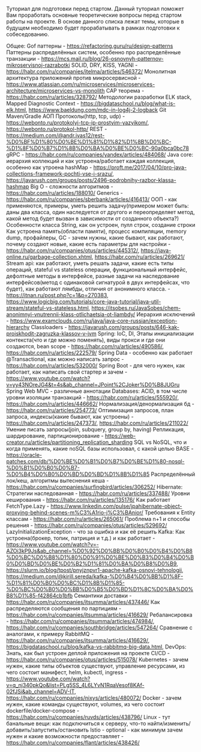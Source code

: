 Туториал для подготовки перед стартом. 
Данный туториал поможет Вам проработать основные теоретические вопросы перед стартом работы на проекте. В основе данного списка лежат темы, которые в будущем необходимо будет прорабатывать в рамках подготовки к собеседованию.

Общее:
Gof паттерны - https://refactoring.guru/ru/design-patterns
Паттерны распределённых систем, особенно про распределённые транзакции - https://mcs.mail.ru/blog/26-osnovnyh-patternov-mikroservisnoj-razrabotki
SOLID, DRY, KISS, YAGNI - https://habr.com/ru/companies/itelma/articles/546372/
Монолитная архитектура приложений против микросервисной - https://www.atlassian.com/ru/microservices/microservices-architecture/microservices-vs-monolith
CAP теорема - https://habr.com/ru/articles/328792/
Методологии разработки
ELK stack, Mapped Diagnostic Context - https://bigdataschool.ru/blog/what-is-elk.html, https://www.baeldung.com/mdc-in-log4j-2-logback
Git
Maven/Gradle
АОП
Протоколы(http, tcp, udp) - https://webonto.ru/protokolyi-tcp-ip-prostyim-yazyikom/, https://webonto.ru/protokol-http/
REST - https://medium.com/@andr.ivas12/rest-%D0%BF%D1%80%D0%BE%D1%81%D1%82%D1%8B%D0%BC-%D1%8F%D0%B7%D1%8B%D0%BA%D0%BE%D0%BC-90a0bca0bc78
gRPC - https://habr.com/ru/companies/yandex/articles/484068/
Java core: 
иерархия коллекций и как устроена/работает каждая коллекция, особенно как утроена hashMap - https://proft.me/2017/04/10/pro-java-collections-framework-pochti-vse-i-srazu/, https://javarush.com/groups/posts/2496-podrobnihy-razbor-klassa-hashmap
Big O - сложности алгоритмов - https://habr.com/ru/articles/188010/
Generics - https://habr.com/ru/companies/sberbank/articles/416413/
ООП - как применяются, примеры, уметь решить задачу(примером может быть: даны два класса, один наследуется от другого и переопределяет метод, какой метод будет вызван в зависимости от созданного объекта?) 
Особенности класса String, как он устроен, пулл строк, создание строки
Как устроена память(области памяти), процесс компиляции, memory dump, профайлеры, GC - зачем нужны, какие бывают, как работают, почему создают новые, какие есть параметры для настройки - https://habr.com/ru/companies/otus/articles/445312/, https://java-online.ru/garbage-collection.xhtml, https://habr.com/ru/articles/269621/
Stream api: как работают, уметь решать задачи, какие есть типы операций, stateful vs stateless операции, функциональный интерфейс, дефолтные методы в интерфейсе, разные задачи на наследование интерфейсов(метод с одинаковой сигнатурой в двух интерфейсах, что будет), как работают лямбды, отличия от анонимного класса. - https://itnan.ru/post.php?c=1&p=270383, https://www.logicbig.com/tutorials/core-java-tutorial/java-util-stream/stateful-vs-stateless.html, https://itsobes.ru/JavaSobes/chem-anonimnyi-vnutrennii-klass-otlichaetsia-ot-liambdy/
Иерархия исключений - https://www.examclouds.com/ru/java/java-core-russian/exception-hierarchy
Classloaders - https://javarush.com/groups/posts/646-kak-proiskhodit-zagruzka-klassov-v-jvm
Spring:
IoC, DI,  Этапы инициализации контекста(что и где можно поменять), виды прокси и где они создаются, bean scope - https://habr.com/ru/articles/490586/, https://habr.com/ru/articles/222579/
Spring Data - особенно как работает @Transactional, как можно написать запрос - https://habr.com/ru/articles/532000/
Spring Boot - для чего нужен, как работает, как написать свой стартер и зачем - https://www.youtube.com/watch?v=yy43NOreJG4&t=4s&ab_channel=JPoint%2CJoker%D0%B8JUGru
Spring Web MVC - различные аннотации
Databases:
ACID, в том числе уровни изоляции транзакций - https://habr.com/ru/articles/555920/, https://habr.com/ru/articles/446662/
Нормализация/денормализация бд - https://habr.com/ru/articles/254773/
Оптимизация запросов, план запроса, индексы(какие бывают, как устроены) - https://habr.com/ru/articles/247373/, https://habr.com/ru/articles/211022/
Умение писать запросы(join, subquery, group by, having)
Репликация, шардирование, партиционирование - https://web-creator.ru/articles/partitioning_replication_sharding
SQL vs NoSQL, что и когда применять, какие noSQL базы использовал, с какой целью
BASE - https://oracle-patches.com/db/%D0%BE%D0%B1%D0%B7%D0%BE%D1%80-nosql-%D0%B1%D0%B0%D0%B7-%D0%B4%D0%B0%D0%BD%D0%BD%D1%8B%D1%85
Распределённый лок/кеш, алгоритмы вытеснения кеша - https://habr.com/ru/companies/surfingbird/articles/306252/
Hibernate:
Стратегии наследованная - https://habr.com/ru/articles/337488/
Уровни кеширования - https://habr.com/ru/articles/135176/
Как работает FetchType.Lazy - https://www.linkedin.com/pulse/jpahibernate-object-proxying-behind-scenes-m%C3%A1rio-j%C3%BAnior/
Требования к Entity классам - https://habr.com/ru/articles/265061/
Проблема n+1 и способы решения - https://habr.com/ru/companies/otus/articles/529692/
LazyInitializationException - что за ошибка и как её решить
Kafka:
Как устроена(брокер, топик, патриция и т.д.) и как работает - https://www.youtube.com/watch?v=-AZOi3kP9Js&ab_channel=%D0%92%D0%BB%D0%B0%D0%B4%D0%B8%D0%BC%D0%B8%D1%80%D0%91%D0%BE%D0%B3%D0%B4%D0%B0%D0%BD%D0%BE%D0%B2%D1%81%D0%BA%D0%B8%D0%B9, https://slurm.io/blog/tpost/pnyjznpvr1-apache-kafka-osnovi-tehnologii, https://medium.com/@kirill.sereda/kafka-%D0%B4%D0%BB%D1%8F-%D1%81%D0%B0%D0%BC%D1%8B%D1%85-%D0%BC%D0%B0%D0%BB%D0%B5%D0%BD%D1%8C%D0%BA%D0%B8%D1%85-f42864cb1bfb
Семантики доставки - https://habr.com/ru/companies/itsumma/articles/437446/
Как распределяются сообщения по партициям - https://habr.com/ru/companies/itsumma/articles/416629/
Ребалансировка - https://habr.com/ru/companies/itsumma/articles/474984/, https://habr.com/ru/companies/southbridge/articles/547264/
Сравнение с аналогами, к примеру RabbitMQ - https://habr.com/ru/companies/itsumma/articles/416629/, https://bigdataschool.ru/blog/kafka-vs-rabbitmq-big-data.html, 
DevOps:
Знать, как был устроен деплой приложения на проекте
CI/CD - https://habr.com/ru/companies/otus/articles/515078/
Kubernetes - зачем нужен, какие типы объектов существуют, управление ресурсами, из чего состоит манифест, helm, kubectl, ingress - https://www.youtube.com/watch?v=q_nj340pkQo&list=PLg5SS_4L6LYvN1RqaVesof8KAf-02fJSi&ab_channel=ADV-IT, https://habr.com/ru/companies/nixys/articles/480072/
Docker - зачем нужен, какие команды существуют, volumes, из чего состоит dockerfile/docker-compose - https://habr.com/ru/companies/ruvds/articles/438796/
Linux - тут банальные вещи: как подключиться к серверу, что-то найти/изменить/добавить/запустить/остановить
Istio - optional - как минимум зачем нужен и какие возможности предоставляет - https://habr.com/ru/companies/flant/articles/438426/
